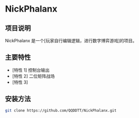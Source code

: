 # NickPhalanx

## 项目说明
NickPhalanx 是一个[玩家自行编辑逻辑，进行数字博弈游戏]的项目。

## 主要特性
- [特性 1] 控制台输出
- [特性 2] 二位矩阵战场
- [特性 3]

## 安装方法
```bash
git clone https://github.com/QQDDTT/NickPhalanx.git
